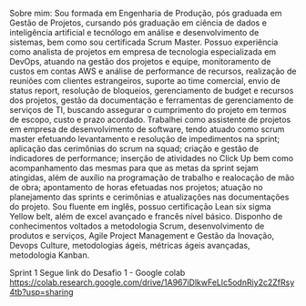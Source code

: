 Sobre mim:
Sou formada em Engenharia de Produção, pós graduada em Gestão de Projetos, cursando pós graduação em ciência de dados e inteligência artificial e tecnólogo em análise e desenvolvimento de sistemas, bem como sou certificada Scrum Master. Possuo experiência como analista de projetos em empresa de tecnologia especializada em DevOps, atuando na gestão dos projetos e equipe, monitoramento de custos em contas AWS e análise de performance de recursos, realização de reuniões com clientes estrangeiros, suporte ao time comercial, envio de status report, resolução de bloqueios, gerenciamento de budget e recursos dos projetos, gestão da documentação e ferramentas de gerenciamento de serviços de TI, buscando assegurar o cumprimento do projeto em termos de escopo, custo e prazo acordado. Trabalhei como assistente de projetos em empresa de desenvolvimento de software, tendo atuado como scrum master efetuando levantamento e resolução de impedimentos na sprint; aplicação das cerimônias do scrum na squad; criação e gestão de indicadores de performance; inserção de atividades no Click Up bem como acompanhamento das mesmas para que as metas da sprint sejam atingidas, além de auxílio na programação de trabalho e realocação de mão de obra; apontamento de horas efetuadas nos projetos; atuação no planejamento das sprints e cerimônias e atualizações nas documentações do projeto. Sou fluente em inglês, possuo certificação Lean six sigma Yellow belt, além de excel avançado e francês nível básico. Disponho de conhecimentos voltados a metodologia Scrum, desenvolvimento de produtos e serviços, Agile Project Management e Gestão da Inovação, Devops Culture, metodologias ágeis, métricas ágeis avançadas, metodologia Kanban.

Sprint 1 
Segue link do Desafio 1 - Google colab
https://colab.research.google.com/drive/1A967iDlkwFeLlc5odnRiy2c2ZfRsy4tb?usp=sharing
